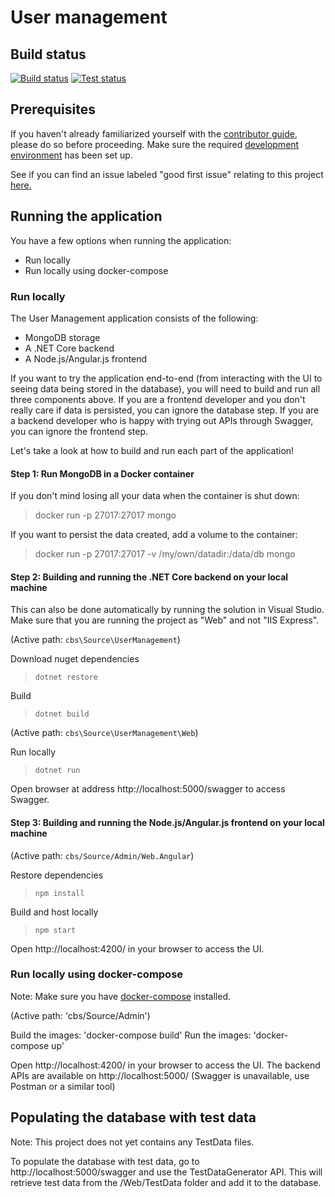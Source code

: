 # User management

## Build status
[![Build status](https://ci.appveyor.com/api/projects/status/yyxiq56hy52iyv50/branch/master?svg=true)](https://ci.appveyor.com/project/karolikl/cbs-83l5k/branch/master) [![Test status](https://img.shields.io/appveyor/tests/karolikl/cbs-83l5k/master.svg)](https://ci.appveyor.com/project/karolikl/cbs-83l5k/branch/master/tests)

## Prerequisites

If you haven't already familiarized yourself with the [contributor guide](../../Documentation/Contribution/contributing.md), please do so before proceeding. Make sure the required [development environment](../../Documentation/Contribution/development_environment.md) has been set up.

See if you can find an issue labeled "good first issue" relating to this project [here.](https://github.com/IFRCGo/cbs/issues?utf8=%E2%9C%93&q=is%3Aopen+label%3A%22good+first+issue%22+project%3AIFRCGo%2Fcbs%2F2+)

## Running the application

You have a few options when running the application: 
- Run locally
- Run locally using docker-compose

### Run locally

The User Management application consists of the following: 
- MongoDB storage
- A .NET Core backend
- A Node.js/Angular.js frontend

If you want to try the application end-to-end (from interacting with the UI to seeing data being stored in the database), you will need to build and run all three components above. If you are a frontend developer and you don't really care if data is persisted, you can ignore the database step. If you are a backend developer who is happy with trying out APIs through Swagger, you can ignore the frontend step.

Let's take a look at how to build and run each part of the application! 

#### Step 1: Run MongoDB in a Docker container

If you don't mind losing all your data when the container is shut down: 
> docker run -p 27017:27017 mongo

If you want to persist the data created, add a volume to the container:
> docker run -p 27017:27017 -v /my/own/datadir:/data/db mongo

#### Step 2: Building and running the .NET Core backend on your local machine

This can also be done automatically by running the solution in Visual Studio. Make sure that you are running the project as "Web" and not "IIS Express".

(Active path: `cbs\Source\UserManagement`)

Download nuget dependencies
> `dotnet restore`

Build
> `dotnet build`   

(Active path: `cbs\Source\UserManagement\Web`)  

Run locally
> `dotnet run`

Open browser at address http://localhost:5000/swagger to access Swagger.

#### Step 3: Building and running the Node.js/Angular.js frontend on your local machine

(Active path: `cbs/Source/Admin/Web.Angular`)

Restore dependencies
> `npm install`

Build and host locally
> `npm start`

Open http://localhost:4200/ in your browser to access the UI. 

### Run locally using docker-compose

Note: Make sure you have [docker-compose](https://docs.docker.com/compose/) installed.

(Active path: 'cbs/Source/Admin')

Build the images: 'docker-compose build'
Run the images: 'docker-compose up'

Open http://localhost:4200/ in your browser to access the UI. 
The backend APIs are available on http://localhost:5000/ (Swagger is unavailable, use Postman or a similar tool)

## Populating the database with test data

Note: This project does not yet contains any TestData files. 

To populate the database with test data, go to http://localhost:5000/swagger and use the TestDataGenerator API. This will retrieve test data from the /Web/TestData folder and add it to the database. 